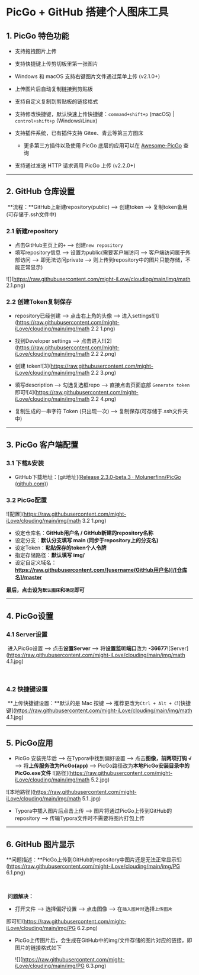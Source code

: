 # PicGo + GitHub 搭建个人图床工具





## 1. PicGo 特色功能

* 支持拖拽图片上传
* 支持快捷键上传剪切板里第一张图片
* Windows 和 macOS 支持右键图片文件通过菜单上传 (v2.1.0+)
* 上传图片后自动复制链接到剪贴板
* 支持自定义复制到剪贴板的链接格式
* 支持修改快捷键，默认快速上传快捷键：`command+shift+p` (macOS) | `control+shift+p` (Windows\Linux)
* 支持插件系统，已有插件支持 Gitee、青云等第三方图床
  * 更多第三方插件以及使用 PicGo 底层的应用可以在 [Awesome-PicGo](https://github.com/PicGo/Awesome-PicGo) 查询

* 支持通过发送 HTTP 请求调用 PicGo 上传 (v2.2.0+)



---



## 2. GitHub 仓库设置

​	**流程：**GitHub上新建repository(public) --> 创建token --> 复制token备用(可存储于.ssh文件中)



### 2.1 新建repository

* 点击GitHub主页上的`+` --> 创建`new repository`
* 填写repository信息 --> 设置为public(需要客户端访问 --> 客户端访问属于外部访问 --> 即无法访问private --> 则上传到repository中的图片只能存储，不能正常显示)

![](https://raw.githubusercontent.com/might-iLove/clouding/main/img/math 2.1.png)



### 2.2 创建Token复制保存

* repository已经创建 -->  点击右上角的头像 --> 进入settings![1](https://raw.githubusercontent.com/might-iLove/clouding/main/img/math 2.2 1.png)



* 找到Developer settings --> 点击进入!![2](https://raw.githubusercontent.com/might-iLove/clouding/main/img/math 2.2 2.png)



* 创建 token![3](https://raw.githubusercontent.com/might-iLove/clouding/main/img/math 2.2 3.png)



* 填写description --> 勾选复选框repo --> 直接点击页面底部 `Generate token`即可![4](https://raw.githubusercontent.com/might-iLove/clouding/main/img/math 2.2 4.png)

* 复制生成的一串字符 Token (只出现一次) --> 复制保存(可存储于.ssh文件夹中)



---



## 3. PicGo 客户端配置



### 3.1 下载&安装

* GitHub下载地址：[git地址]([Release 2.3.0-beta.3 · Molunerfinn/PicGo (github.com)](https://github.com/Molunerfinn/PicGo/releases/tag/v2.3.0-beta.3))



### 3.2 PicGo配置

![配置](https://raw.githubusercontent.com/might-iLove/clouding/main/img/math 3.2 1.png)

* 设定仓库名：**GitHub用户名 / GitHub新建的repository名称**
* 设定分支：**默认分支填写 main (同步于repository上的分支名)**
* 设定Token：**粘贴保存的token个人令牌**
* 指定存储路径：**默认填写 img/**
* 设定自定义域名：**https://raw.githubusercontent.com/[username(GitHub用户名)]/[仓库名]/master**

**最后，点击设为`默认图床`和`确定`即可**



---



## 4. PicGo设置



### 4.1 Server设置

​	进入PicGo设置 --> 点击**设置Server** --> 将**设置监听端口**改为 **-36677**![Server](https://raw.githubusercontent.com/might-iLove/clouding/main/img/math 4.1.jpg)

​	

### 4.2 快捷键设置

​	**上传快捷键设置：**默认的是 Mac 按键 --> 推荐更改为`Ctrl + Alt + C`![快捷键](https://raw.githubusercontent.com/might-iLove/clouding/main/img/math 4.1.jpg)



---



## 5. PicGo应用

* PicGo 安装完毕后 --> 在Typora中找到偏好设置 --> 点击**图像，前两项打钩 √**  --> 将**上传服务改为PicGo(app)** --> PicGo路径改为**本地PicGo安装目录中的PicGo.exe文件**   ![路径](https://raw.githubusercontent.com/might-iLove/clouding/main/img/math 5.2.jpg)



![本地路径](https://raw.githubusercontent.com/might-iLove/clouding/main/img/math 5.1..jpg)

* Typora中插入图片后点击上传 --> 图片将通过PicGo上传到GitHub的repository --> 传输Typora文件时不需要将图片打包上传



---



## 6.  GitHub 图片显示

​	**问题描述：**PicGo上传到GitHub的repository中图片还是无法正常显示![](https://raw.githubusercontent.com/might-iLove/clouding/main/img/PG 6.1.png)

​	

​	**问题解决：**

* 打开文件 --> 选择偏好设置 --> 点击图像 --> 在`插入图片时`选择`上传图片`

即可![](https://raw.githubusercontent.com/might-iLove/clouding/main/img/PG 6.2.png)

* PicGo上传图片后，会生成在GitHub中的img/文件存储的图片对应的链接，即图片的链接格式如下

  ![](https://raw.githubusercontent.com/might-iLove/clouding/main/img/PG 6.3.png)